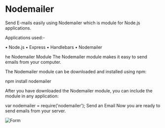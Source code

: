 # Nodemailer
Send E-mails easily using Nodemailer which is module for Node.js applications.

Applications used:-

•	Node.js
•	Express
•	Handlebars
•	Nodemailer

he Nodemailer Module
The Nodemailer module makes it easy to send emails from your computer.

The Nodemailer module can be downloaded and installed using npm:

npm install nodemailer

After you have downloaded the Nodemailer module, you can include the module in any application:

var nodemailer = require('nodemailer');
Send an Email
Now you are ready to send emails from your server.


![Form](https://user-images.githubusercontent.com/72941027/148201354-aceb9d44-632d-4704-855d-6c768840d9a9.png)
